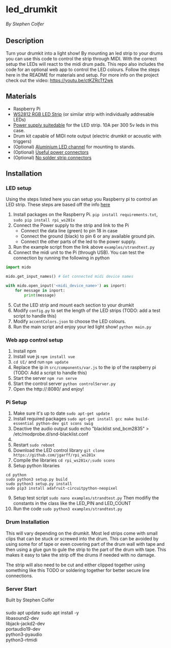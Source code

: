 # led_drumkit

###### By Stephen Colfer

## Description

Turn your drumkit into a light show! By mounting an led strip to your drums you can use this code to control the strip through MIDI. With the correct setup the LEDs will react to the midi drum pads. This repo also includes the code for an optional web app to control the LED colours. Follow the steps here in the README for materials and setup. For more info on the project check out the video: https://youtu.be/ctKZRcTf2wk

## Materials

- Raspberry Pi
- [WS2812 RGB LED Strip](https://www.amazon.co.uk/CHINLY-WS2812B-Individually-Addressable-Waterproof/dp/B01LSF4Q0A?pd_rd_w=Y8qio&pf_rd_p=907ba819-1a37-4335-8b84-d82a78945ade&pf_rd_r=XJJKR5NCNPWB7S3EAEC3&pd_rd_r=6c6d6a0f-9829-4747-8fee-2d0778cb1b8d&pd_rd_wg=QvtLt&pd_rd_i=B01LSF4Q0A&psc=1&ref_=pd_bap_d_rp_2_t) (or similar strip with individually addresable LEDs)
- [Power supply suitedable](https://www.amazon.co.uk/gp/product/B07C4SNYCH/ref=ppx_yo_dt_b_search_asin_title?ie=UTF8&psc=1) for the LED strip. 10A per 300 5v leds in this case.
- Drum kit capable of MIDI note output (electric drumkit or acoustic with triggers)
- (Optional) [Aluminium LED channel](https://www.amazon.co.uk/Chesbung-Aluminum-Channels-Diffusers-Mounting/dp/B07RJVV9MY?pd_rd_w=TNSWg&pf_rd_p=508c5101-ccd9-46e7-b139-f5fa5b359865&pf_rd_r=BYKFHRAD8NJNQ7T5TBR3&pd_rd_r=4dde0c46-0170-4a38-af65-c321c9e4feb1&pd_rd_wg=nqF4R&psc=1&ref_=pd_bap_d_csi_vtp_0_t) for mounting to stands.
- (Optional) [Useful power connectors](https://www.amazon.co.uk/gp/product/B01JZ3O36O/ref=ppx_yo_dt_b_search_asin_title?ie=UTF8&psc=1)
- (Optional) [No solder strip connectors](https://www.amazon.co.uk/gp/product/B08FHXW4G5/ref=ppx_yo_dt_b_asin_title_o09_s00?ie=UTF8&psc=1)

## Installation

### LED setup

Using the steps listed here you can setup you Raspberry pi to control an LED strip. These steps are based off the info [here](https://tutorials-raspberrypi.com/connect-control-raspberry-pi-ws2812-rgb-led-strips/)

1. Install packages on the Raspberry Pi. `pip install requirements.txt`, `sudo pip install rpi_ws281x`
2. Connect the Power supply to the strip and link to the Pi
   - Connect the data line (green) to pin 18 in case
   - Connect the ground (black) to pin 6 or any available ground pin.
   - Connect the other parts of the led to the power supply.
3. Run the example script from the link above `examples/strandtest.py`
4. Connect the midi unit to the Pi (through USB). You can test the connection by running the following in python

```python
import mido

mido.get_input_names() # Get connected midi device names

with mido.open_input('<midi_device_name>') as inport:
    for message in inport:
        print(message)
```

5. Cut the LED strip and mount each section to your drumkit
6. Modify `config.py` to set the length of the LED strips (TODO: add a test script to handle this)
7. Modify `accentColors.json` to choose the LED colours.
8. Run the main script and enjoy your led light show! `python main.py`

### Web app control setup

1. Install npm
2. Install vue js `npm install vue`
3. `cd UI/` and run `npm update`
4. Replace the ip in `src/components/var.js` to the ip of the raspberry pi (TODO: Add a script to handle this)
5. Start the server `npm run serve`
6. Start the control server `python controlServer.py`
7. Open the http://<ip>:8080/ and enjoy!

### Pi Setup

1. Make sure it's up to date
   `sudo apt-get update`
2. Install required packages
   `sudo apt-get install gcc make build-essential python-dev git scons swig`
3. Deactive the audio output
   sudo echo "blacklist snd_bcm2835" > /etc/modprobe.d/snd-blacklist.conf
4.
5. Restart
   `sudo reboot`
6. Download the LED control library
   `git clone https://github.com/jgarff/rpi_ws281x`
7. Compile the libraries
   `cd rpi_ws281x/;sudo scons`
8. Setup python libraries

```
cd python
sudo python3 setup.py build
sudo python3 setup.py install
sudo pip3 install adafruit-circuitpython-neopixel
```

9. Setup test script
   `sudo nano examples/strandtest.py`
   Then modifiy the constants in the class like the LED_PIN and LED_COUNT
10. Run the code
    `sudo python3 examples/strandtest.py`

### Drum Installation

This will vary depending on the drumkit. Most led strips come with small clips that can be stuck or screwed into the drum.
This can be avoided by using some for of tape or even covering part of the drum wall with tape and then using a glue gun
to gule the strip to the part of the drum with tape. This makes it easy to take the strip off the drums if needed with no
damage.

The strip will also need to be cut and either clipped together using something like this TODO or soldering together for
better secure line connections.

### Server Start

Built by Stephen Colfer

###

sudo apt update
sudo apt install -y \
 libasound2-dev \
 libjack-jackd2-dev \
 portaudio19-dev \
 python3-pyaudio \
 python3-rtmidi
